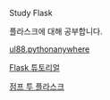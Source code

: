 Study Flask

플라스크에 대해 공부합니다.

[ul88.pythonanywhere](https://ul88.pythonanywhere.com/)

[Flask 튜토리얼](https://wikidocs.net/book/4479)

[점프 투 플라스크](https://wikidocs.net/book/4542)
